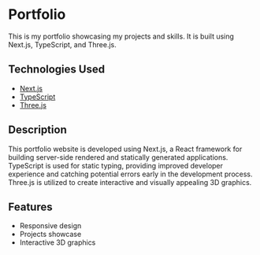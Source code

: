 # Portfolio

This is my portfolio showcasing my projects and skills. It is built using Next.js, TypeScript, and Three.js.

## Technologies Used

- [Next.js](https://nextjs.org/)
- [TypeScript](https://www.typescriptlang.org/)
- [Three.js](https://threejs.org/)

## Description

This portfolio website is developed using Next.js, a React framework for building server-side rendered and statically generated applications. TypeScript is used for static typing, providing improved developer experience and catching potential errors early in the development process. Three.js is utilized to create interactive and visually appealing 3D graphics.

## Features

- Responsive design
- Projects showcase
- Interactive 3D graphics
